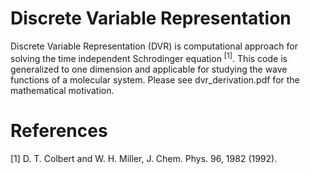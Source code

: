 # Discrete Variable Representation
Discrete Variable Representation (DVR) is computational approach for solving the time independent Schrodinger equation <sup>[1]</sup>.
This code is generalized to one dimension and applicable for studying the wave functions of a molecular system. Please see dvr_derivation.pdf for the mathematical motivation.

# References
[1] D. T. Colbert and W. H. Miller, J. Chem. Phys. 96, 1982 (1992).


